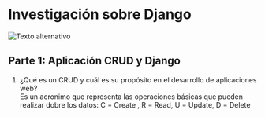 #  **Investigación sobre Django**
![Texto alternativo](https://ws.apms.io/api/_files/NydJSQz2pxfUmD5yTEe2FR/download/)

##  **Parte 1: Aplicación CRUD y Django**
1. ¿Qué es un CRUD  y cuál es su propósito en el desarrollo de aplicaciones web?<br>
   Es un acronimo que representa las operaciones básicas que pueden realizar dobre los datos:
   C = Create , R = Read, U = Update, D = Delete 
